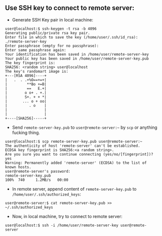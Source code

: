 ## Use SSH key to connect to remote server:

- Generate SSH Key pair in local machine:

```console
user@localhost:$ ssh-keygen -t rsa -b 4096 
Generating public/private rsa key pair.
Enter file in which to save the key (/home/user/.ssh/id_rsa): ./remote-server-key
Enter passphrase (empty for no passphrase): 
Enter same passphrase again: 
Your identification has been saved in /home/user/remote-server-key
Your public key has been saved in /home/user/remote-server-key.pub
The key fingerprint is:
SHA256: <random string> user@localhost
The key's randomart image is:
+---[RSA 4096]----+
|   .  . .+%O==+=+|
|         **Bo +=B|
|         ==   E.+|
|        o o+ . +.|
|        S+. + + *|
|       ... o + oo|
|          . o    |
|                 |
|                 |
+----[SHA256]-----+
```

- Send `remote-server-key.pub` to `user@remote-server:~` by `scp` or anything fucking thing.

```console
user@localhost:$ scp remote-server-key.pub user@remote-server:~ 
The authenticity of host 'remote-server' can't be established.
ECDSA key fingerprint is SHA256:<a random string>.
Are you sure you want to continue connecting (yes/no/[fingerprint])? yes
Warning: Permanently added 'remote-server' (ECDSA) to the list of known hosts.
user@remote-server's password: 
remote-server-key.pub                                                                                                       100%  740     1.2MB/s   00:00
```

- In remote server, append content of `remote-server-key.pub` to `/home/user/.ssh/authorized_keys`:

```console 
user@remote-server:$ cat remote-server-key.pub >> ~/.ssh/authorized_keys
```

- Now, in local machine, try to connect to remote server:

```console
user@localhost:$ ssh -i /home/user/remote-server-key user@remote-server
```
